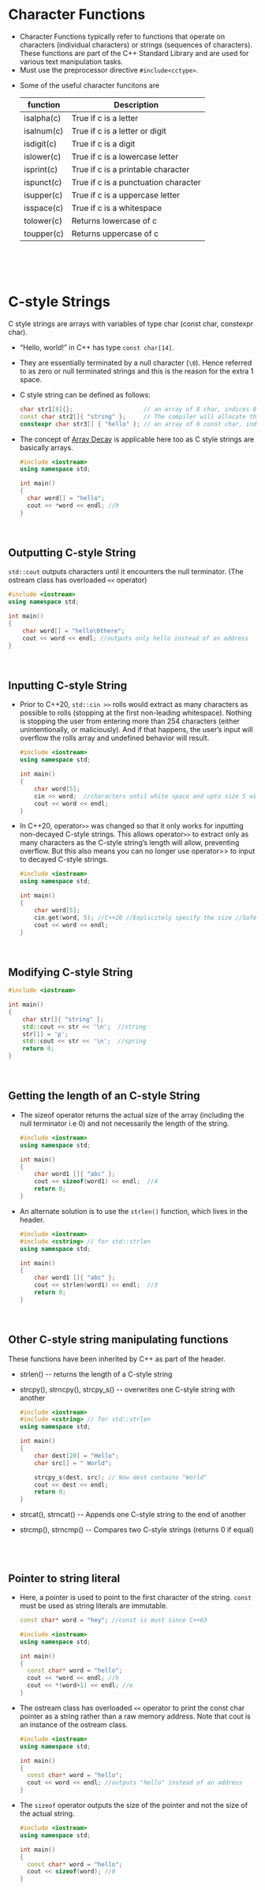# Character Functions

- Character Functions typically refer to functions that operate on characters (individual characters) or strings (sequences of characters). These functions are part of the C++ Standard Library and are used for various text manipulation tasks.
- Must use the preprocessor directive `#include<cctype>`.

* Some of the useful character funcitons are

  | function   | Description                          |
  | ---------- | ------------------------------------ |
  | isalpha(c) | True if c is a letter                |
  | isalnum(c) | True if c is a letter or digit       |
  | isdigit(c) | True if c is a digit                 |
  | islower(c) | True if c is a lowercase letter      |
  | isprint(c) | True if c is a printable character   |
  | ispunct(c) | True if c is a punctuation character |
  | isupper(c) | True if c is a uppercase letter      |
  | isspace(c) | True if c is a whitespace            |
  | tolower(c) | Returns lowercase of c               |
  | toupper(c) | Returns uppercase of c               |

<br>
<br>
<br>

# C-style Strings

C style strings are arrays with variables of type char (const char, constexpr char).

- “Hello, world!” in C++ has type `const char[14]`.
- They are essentially terminated by a null character (`\0`). Hence referred to as zero or null terminated strings and this is the reason for the extra 1 space.

- C style string can be defined as follows:

  ```cpp
  char str1[8]{};                    // an array of 8 char, indices 0 through 7
  const char str2[]{ "string" };     // The compiler will allocate the space based on the initialiser
  constexpr char str3[] { "hello" }; // an array of 6 const char, indices 0 through 5
  ```

- The concept of [Array Decay](../cpp-arrays-and-vectors.md#array-decay) is applicable here too as C style strings are basically arrays.

  ```cpp
  #include <iostream>
  using namespace std;

  int main()
  {
    char word[] = "hello";
    cout << *word << endl; //h
  }
  ```

<br>

## Outputting C-style String

`std::cout` outputs characters until it encounters the null terminator. (The ostream class has overloaded `<<` operator)

```cpp
#include <iostream>
using namespace std;

int main()
{
    char word[] = "hello\0there";
    cout << word << endl; //outputs only hello instead of an address
}
```

<br>

## Inputting C-style String

- Prior to C++20, `std::cin >>` rolls would extract as many characters as possible to rolls (stopping at the first non-leading whitespace). Nothing is stopping the user from entering more than 254 characters (either unintentionally, or maliciously). And if that happens, the user’s input will overflow the rolls array and undefined behavior will result.

  ```cpp
  #include <iostream>
  using namespace std;

  int main()
  {
      char word[5];
      cin >> word;  //characters until white space and upto size 5 will be stored in word.
      cout << word << endl;
  }
  ```

- In C++20, operator`>>` was changed so that it only works for inputting non-decayed C-style strings. This allows operator`>>` to extract only as many characters as the C-style string’s length will allow, preventing overflow. But this also means you can no longer use operator>> to input to decayed C-style strings.

  ```cpp
  #include <iostream>
  using namespace std;

  int main()
  {
      char word[5];
      cin.get(word, 5); //C++20 //Explicitely specify the size //Safe
      cout << word << endl;
  }
  ```

<br>

## Modifying C-style String

```cpp
#include <iostream>

int main()
{
    char str[]{ "string" };
    std::cout << str << '\n';  //string
    str[1] = 'p';
    std::cout << str << '\n';  //spring
    return 0;
}
```

<br>

## Getting the length of an C-style String

- The sizeof operator returns the actual size of the array (including the null terminator i.e 0) and not necessarily the length of the string.

  ```cpp
  #include <iostream>
  using namespace std;

  int main()
  {
      char word1 []{ "abc" };
      cout << sizeof(word1) << endl;  //4
      return 0;
  }
  ```

- An alternate solution is to use the `strlen()` function, which lives in the <cstring> header.

  ```cpp
  #include <iostream>
  #include <cstring> // for std::strlen
  using namespace std;

  int main()
  {
      char word1 []{ "abc" };
      cout << strlen(word1) << endl;  //3
      return 0;
  }
  ```

<br>

## Other C-style string manipulating functions

These functions have been inherited by C++ as part of the <cstring> header.

- strlen() -- returns the length of a C-style string
- strcpy(), strncpy(), strcpy_s() -- overwrites one C-style string with another

  ```cpp
  #include <iostream>
  #include <cstring> // for std::strlen
  using namespace std;

  int main()
  {
      char dest[20] = "Hello";
      char src[] = " World";

      strcpy_s(dest, src); // Now dest contains "World"
      cout << dest << endl;
      return 0;
  }
  ```

- strcat(), strncat() -- Appends one C-style string to the end of another
- strcmp(), strncmp() -- Compares two C-style strings (returns 0 if equal)

<br>
<br>

## Pointer to string literal

- Here, a pointer is used to point to the first character of the string. `const` must be used as string literals are immutable.

  ```cpp
  const char* word = "hey"; //const is must since C++03
  ```

  ```cpp
  #include <iostream>
  using namespace std;

  int main()
  {
    const char* word = "hello";
    cout << *word << endl; //h
    cout << *(word+1) << endl; //e
  }
  ```

- The ostream class has overloaded `<<` operator to print the const char pointer as a string rather than a raw memory address. Note that cout is an instance of the ostream class.

  ```cpp
  #include <iostream>
  using namespace std;

  int main()
  {
    const char* word = "hello";
    cout << word << endl; //outputs "hello" instead of an address
  }
  ```

- The `sizeof` operator outputs the size of the pointer and not the size of the actual string.

  ```cpp
  #include <iostream>
  using namespace std;

  int main()
  {
    const char* word = "hello";
    cout << sizeof(word); //8
  }
  ```

<br>

<br>
<br>
<br>

# C++ Strings

- std::string is a class in the Standard Template Library.
- Like C-style strings, std::string are stored contiguous in memory.
- Unlike C-style strings, they are dynamic in size.
- Must use the preprocessor directive `#include<string>` and must use the `std` namespace.

- Different ways of initialising C++ strings

  ```cpp
  #include <iostream>
  #include <string>

  int main() {
      std::string s1{ "Abigale" };
      std::string s2{ s1 };
      std::string s3{ "Abigale" ,3};
      std::string s4{ s3,0,2 };
      std::string s5{ 3, 'X' };
      std::cout << s1 << std::endl; //Abigale
      std::cout << s2 << std::endl; //Abigale
      std::cout << s3 << std::endl; //Abi
      std::cout << s4 << std::endl; //Ab
      std::cout << s5 << std::endl; //♥X
  }
  ```

* Assignments in C++ strings

  ```cpp
  #include <iostream>
  #include <string>

  int main() {
      std::string s1;
      s1 = "C++ Rocks!";
      std::string s2{ "Hello" };
      s2 = s1;
      std::cout << s2 << std::endl; //C++ Rocks!
  }
  ```

* Concatinating C++ strings

  ```cpp
  #include <iostream>
  #include <string>

  int main() {
      std::string part1{ "C++" };
      std::string part2{ "is a powerful" };

      std::string sentence = part1 + " " + part2 + " language";  //C++ is a powerful language
      sentence = "C++" + " is powerful";  //Illegal as C style literals cannot be concatinated using +
  }
  ```

* Accessing C++ strings. Note that at() performs bounce checking.

  ```cpp
  #include <iostream>
  #include <string>

  int main() {
      std::string s1{ "abcd" };
      std::cout << s1[0] << std::endl;	//a
      std::cout << s1.at(1) << std::endl;	//b
  }
  ```

* C++ strings can be compared character by character lexically using comparision operators.

<br>

## Usefull C++ string methods

- Getting substrings

  ```cpp
  #include <iostream>
  #include <string>

  int main() {
      std::string s1{ "abcd" };
      std::cout << s1.substr(0,2) << std::endl;	//ab
      std::cout << s1.substr(3,2) << std::endl;	//de
  }
  ```
